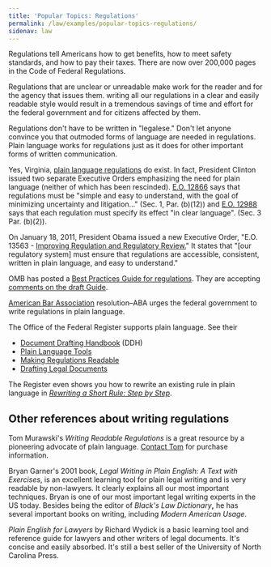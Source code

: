 ```yaml
---
title: 'Popular Topics: Regulations'
permalink: /law/examples/popular-topics-regulations/
sidenav: law
---
```


Regulations tell Americans how to get benefits, how to meet safety standards, and how to pay their taxes. There are now over 200,000 pages in the Code of Federal Regulations.

Regulations that are unclear or unreadable make work for the reader and for the agency that issues them. writing all our regulations in a clear and easily readable style would result in a tremendous savings of time and effort for the federal government and for citizens affected by them.

Regulations don't have to be written in "legalese." Don't let anyone convince you that outmoded forms of language are needed in regulations. Plain language works for regulations just as it does for other important forms of written communication.

Yes, Virginia, [plain language regulations](../../usingPL/government/regstable.cfm) do exist. In fact, President Clinton issued two separate Executive Orders emphasizing the need for plain language (neither of which has been rescinded). [E.O. 12866](eo12866.pdf) says that regulations must be "simple and easy to understand, with the goal of minimizing uncertainty and litigation..." (Sec. 1, Par. (b)(12)) and [E.O. 12988](eo12988.pdf) says that each regulation must specify its effect "in clear language". (Sec. 3 Par. (b)(2)).

On January 18, 2011, President Obama issued a new Executive Order, "E.O. 13563 - [Improving Regulation and Regulatory Review.](http://edocket.access.gpo.gov/2011/pdf/2011-1385.pdf)" It states that "[our regulatory system] must ensure that regulations are accessible, consistent, written in plain language, and easy to understand."

OMB has posted a [Best Practices Guide for regulations](http://www.regulations.gov/exchange/sites/default/files/doc_files/20101130_eRule_Best_Practices_Document_rev.pdf). They are accepting [comments on the draft Guide](http://www.regulations.gov/exchange/topic/exchange/bestpractices).

[American Bar Association](aba.cfm) resolution–ABA urges the federal government to write regulations in plain language.

The Office of the Federal Register supports plain language. See their

- [Document Drafting Handbook](http://www.archives.gov/federal-register/write/handbook/) (DDH)
- [Plain Language Tools](http://www.archives.gov/federal-register/write/plain-language/)
- [Making Regulations Readable](http://www.archives.gov/federal-register/write/plain-language/readable-regulations.html)
- [Drafting Legal Documents](http://www.archives.gov/federal-register/write/legal-docs/)

The Register even shows you how to rewrite an existing rule in plain language in _[Rewriting a Short Rule: Step by Step](http://www.archives.gov/federal-register/write/plain-language/short-rule-1.html)_.

## Other references about writing regulations

Tom Murawski's _Writing Readable Regulations_ is a great resource by a pioneering advocate of plain language. [Contact Tom](http://writingandspeaking.com/project-consulting/regulations) for purchase information.

Bryan Garner's 2001 book, _Legal Writing in Plain English: A Text with Exercises_, is an excellent learning tool for plain legal writing and is very readable by non-lawyers. It clearly explains all our most important techniques. Bryan is one of our most important legal writing experts in the US today. Besides being the editor of _Black's Law Dictionary_**,** he has several important books on writing, including _Modern American Usage_.

_Plain English for Lawyers_ by Richard Wydick is a basic learning tool and reference guide for lawyers and other writers of legal documents. It's concise and easily absorbed. It's still a best seller of the University of North Carolina Press.
